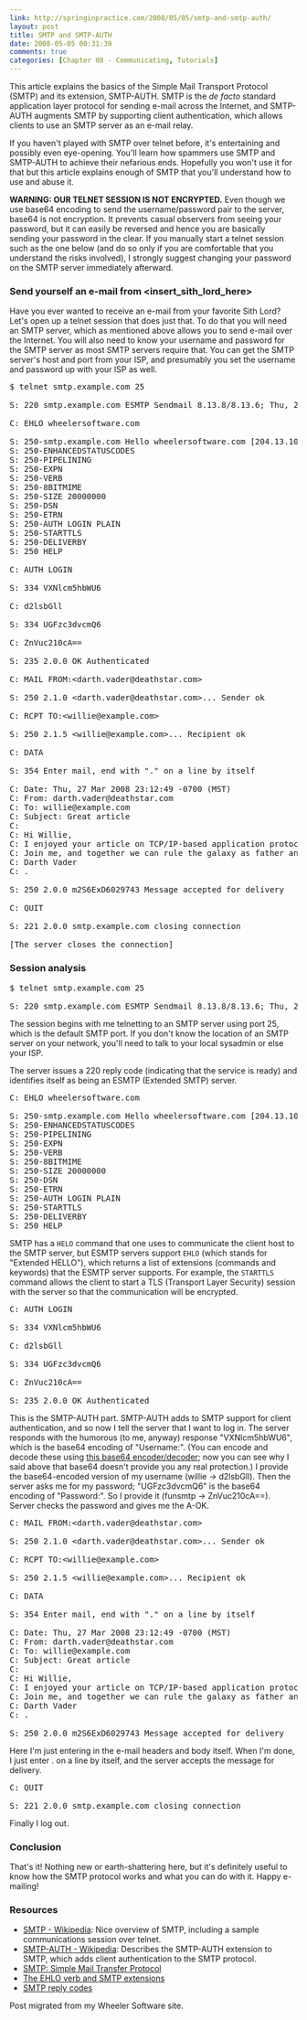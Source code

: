 ```yaml
---
link: http://springinpractice.com/2008/05/05/smtp-and-smtp-auth/
layout: post
title: SMTP and SMTP-AUTH
date: 2008-05-05 00:31:39
comments: true
categories: [Chapter 08 - Communicating, Tutorials]
---
```

This article explains the basics of the Simple Mail Transport Protocol (SMTP) and its extension, SMTP-AUTH. SMTP is the <i>de facto</i> standard application layer protocol for sending e-mail across the Internet, and SMTP-AUTH augments SMTP by supporting client authentication, which allows clients to use an SMTP server as an e-mail relay.

If you haven't played with SMTP over telnet before, it's entertaining and possibly even eye-opening. You'll learn how spammers use SMTP and SMTP-AUTH to achieve their nefarious ends. Hopefully you won't use it for that but this article explains enough of SMTP that you'll understand how to use and abuse it.

<div class="alert warning"><strong>WARNING: OUR TELNET SESSION IS NOT ENCRYPTED.</strong> Even though we use base64 encoding to send the username/password pair to the server, base64 is not encryption. It prevents casual observers from seeing your password, but it can easily be reversed and hence you are basically sending your password in the clear. If you manually start a telnet session such as the one below (and do so only if you are comfortable that you understand the risks involved), I strongly suggest changing your password on the SMTP server immediately afterward.</div>

<h3>Send yourself an e-mail from &lt;insert_sith_lord_here&gt;</h3>

Have you ever wanted to receive an e-mail from your favorite Sith Lord? Let's open up a telnet session that does just that. To do that you will need an SMTP server, which as mentioned above allows you to send e-mail over the Internet. You will also need to know your username and password for the SMTP server as most SMTP servers require that. You can get the SMTP server's host and port from your ISP, and presumably you set the username and password up with your ISP as well.

<pre>$ telnet smtp.example.com 25

S: 220 smtp.example.com ESMTP Sendmail 8.13.8/8.13.6; Thu, 27 Mar 2008 23:14:59 -0700

C: EHLO wheelersoftware.com

S: 250-smtp.example.com Hello wheelersoftware.com [204.13.10.15], pleased to meet you
S: 250-ENHANCEDSTATUSCODES
S: 250-PIPELINING
S: 250-EXPN
S: 250-VERB
S: 250-8BITMIME
S: 250-SIZE 20000000
S: 250-DSN
S: 250-ETRN
S: 250-AUTH LOGIN PLAIN
S: 250-STARTTLS
S: 250-DELIVERBY
S: 250 HELP

C: AUTH LOGIN

S: 334 VXNlcm5hbWU6

C: d2lsbGll

S: 334 UGFzc3dvcmQ6

C: ZnVuc210cA==

S: 235 2.0.0 OK Authenticated

C: MAIL FROM:&lt;darth.vader@deathstar.com&gt;

S: 250 2.1.0 &lt;darth.vader@deathstar.com&gt;... Sender ok

C: RCPT TO:&lt;willie@example.com&gt;

S: 250 2.1.5 &lt;willie@example.com&gt;... Recipient ok

C: DATA

S: 354 Enter mail, end with "." on a line by itself

C: Date: Thu, 27 Mar 2008 23:12:49 -0700 (MST)
C: From: darth.vader@deathstar.com
C: To: willie@example.com
C: Subject: Great article
C: 
C: Hi Willie,
C: I enjoyed your article on TCP/IP-based application protocols.
C: Join me, and together we can rule the galaxy as father and son.
C: Darth Vader
C: .

S: 250 2.0.0 m2S6ExD6029743 Message accepted for delivery

C: QUIT

S: 221 2.0.0 smtp.example.com closing connection

[The server closes the connection]</pre>

<h3>Session analysis</h3>

<pre>$ telnet smtp.example.com 25

S: 220 smtp.example.com ESMTP Sendmail 8.13.8/8.13.6; Thu, 27 Mar 2008 23:14:59 -0700</pre>

The session begins with me telnetting to an SMTP server using port 25, which is the default SMTP port. If you don't know the location of an SMTP server on your network, you'll need to talk to your local sysadmin or else your ISP.

The server issues a 220 reply code (indicating that the service is ready) and identifies itself as being an ESMTP (Extended SMTP) server.

<pre>C: EHLO wheelersoftware.com

S: 250-smtp.example.com Hello wheelersoftware.com [204.13.10.15], pleased to meet you
S: 250-ENHANCEDSTATUSCODES
S: 250-PIPELINING
S: 250-EXPN
S: 250-VERB
S: 250-8BITMIME
S: 250-SIZE 20000000
S: 250-DSN
S: 250-ETRN
S: 250-AUTH LOGIN PLAIN
S: 250-STARTTLS
S: 250-DELIVERBY
S: 250 HELP</pre>

SMTP has a <code>HELO</code> command that one uses to communicate the client host to the SMTP server, but ESMTP servers support <code>EHLO</code> (which stands for "Extended HELLO"), which returns a list of extensions (commands and keywords) that the ESMTP server supports. For example, the <code>STARTTLS</code> command allows the client to start a TLS (Transport Layer Security) session with the server so that the communication will be encrypted.
	
<pre>C: AUTH LOGIN

S: 334 VXNlcm5hbWU6

C: d2lsbGll

S: 334 UGFzc3dvcmQ6

C: ZnVuc210cA==

S: 235 2.0.0 OK Authenticated</pre>

	
This is the SMTP-AUTH part. SMTP-AUTH adds to SMTP support for client authentication, and so now I tell the server that I want to log in. The server responds with the humorous (to me, anyway) response "VXNlcm5hbWU6", which is the base64 encoding of "Username:". (You can encode and decode these using <a href="http://www.motobit.com/util/base64-decoder-encoder.asp">this base64 encoder/decoder</a>; now you can see why I said above that base64 doesn't provide you any real protection.) I provide the base64-encoded version of my username (willie &rarr; d2lsbGll). Then the server asks me for my password; "UGFzc3dvcmQ6" is the base64 encoding of "Password:". So I provide it (funsmtp &rarr; ZnVuc210cA==). Server checks the password and gives me the A-OK.
	
<pre>C: MAIL FROM:&lt;darth.vader@deathstar.com&gt;

S: 250 2.1.0 &lt;darth.vader@deathstar.com&gt;... Sender ok

C: RCPT TO:&lt;willie@example.com&gt;

S: 250 2.1.5 &lt;willie@example.com&gt;... Recipient ok

C: DATA

S: 354 Enter mail, end with "." on a line by itself

C: Date: Thu, 27 Mar 2008 23:12:49 -0700 (MST)
C: From: darth.vader@deathstar.com
C: To: willie@example.com
C: Subject: Great article
C: 
C: Hi Willie,
C: I enjoyed your article on TCP/IP-based application protocols.
C: Join me, and together we can rule the galaxy as father and son.
C: Darth Vader
C: .

S: 250 2.0.0 m2S6ExD6029743 Message accepted for delivery</pre>

Here I'm just entering in the e-mail headers and body itself. When I'm done, I just enter . on a line by itself, and the server accepts the message for delivery.

<pre>C: QUIT

S: 221 2.0.0 smtp.example.com closing connection</pre>

Finally I log out.

<h3>Conclusion</h3>

That's it! Nothing new or earth-shattering here, but it's definitely useful to know how the SMTP protocol works and what you can do with it. Happy e-mailing!

<h3>Resources</h3>
<ul>
<li><a href="http://en.wikipedia.org/wiki/Smtp">SMTP - Wikipedia</a>: Nice overview of SMTP, including a sample communications session over telnet.</li>
<li><a href="http://en.wikipedia.org/wiki/SMTP-AUTH">SMTP-AUTH - Wikipedia</a>: Describes the SMTP-AUTH extension to SMTP, which adds client authentication to the SMTP protocol.</li>
<li><a href="http://cr.yp.to/smtp.html">SMTP: Simple Mail Transfer Protocol</a></li>
<li><a href="http://cr.yp.to/smtp/ehlo.html">The EHLO verb and SMTP extensions</a></li>
<li><a href="http://www.greenend.org.uk/rjk/2000/05/21/smtp-replies.html">SMTP reply codes</a></li>
</ul>

<div class="endnote">Post migrated from my Wheeler Software site.</div>
